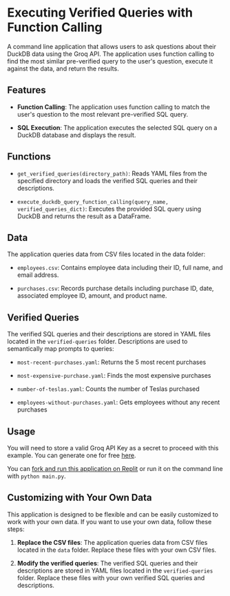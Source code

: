 # Executing Verified Queries with Function Calling

A command line application that allows users to ask questions about their DuckDB data using the Groq API. The application uses function calling to find the most similar pre-verified query to the user's question, execute it against the data, and return the results.

## Features

- **Function Calling**: The application uses function calling to match the user's question to the most relevant pre-verified SQL query.

- **SQL Execution**: The application executes the selected SQL query on a DuckDB database and displays the result.

## Functions

- `get_verified_queries(directory_path)`: Reads YAML files from the specified directory and loads the verified SQL queries and their descriptions.

- `execute_duckdb_query_function_calling(query_name, verified_queries_dict)`: Executes the provided SQL query using DuckDB and returns the result as a DataFrame.

## Data

The application queries data from CSV files located in the data folder:

- `employees.csv`: Contains employee data including their ID, full name, and email address.

- `purchases.csv`: Records purchase details including purchase ID, date, associated employee ID, amount, and product name.

## Verified Queries

The verified SQL queries and their descriptions are stored in YAML files located in the `verified-queries` folder. Descriptions are used to semantically map prompts to queries:

- `most-recent-purchases.yaml`: Returns the 5 most recent purchases

- `most-expensive-purchase.yaml`: Finds the most expensive purchases

- `number-of-teslas.yaml`: Counts the number of Teslas purchased

- `employees-without-purchases.yaml`: Gets employees without any recent purchases

## Usage

<!-- markdown-link-check-disable -->

You will need to store a valid Groq API Key as a secret to proceed with this example. You can generate one for free [here](https://console.groq.com/keys).

<!-- markdown-link-check-enable -->

You can [fork and run this application on Replit](https://replit.com/@GroqCloud/Execute-Verified-SQL-Queries-with-Function-Calling) or run it on the command line with `python main.py`.

## Customizing with Your Own Data

This application is designed to be flexible and can be easily customized to work with your own data. If you want to use your own data, follow these steps:

1. **Replace the CSV files**: The application queries data from CSV files located in the `data` folder. Replace these files with your own CSV files.

2. **Modify the verified queries**: The verified SQL queries and their descriptions are stored in YAML files located in the `verified-queries` folder. Replace these files with your own verified SQL queries and descriptions.
